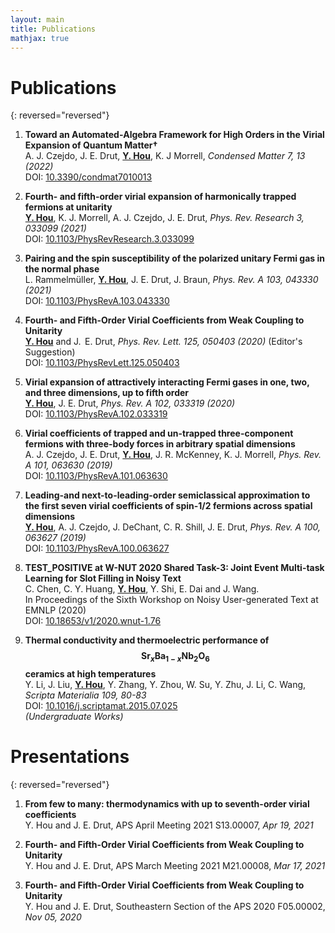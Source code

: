```yaml
---
layout: main
title: Publications
mathjax: true
---
```


# Publications

<!-- ## PhD Publications  -->

{: reversed="reversed"}
1. **Toward an Automated‑Algebra Framework for High Orders in the Virial Expansion of Quantum Matter†**<br/>
   A. J. Czejdo, J. E. Drut, **<u>Y. Hou</u>**, K. J Morrell, *Condensed Matter 7, 13 (2022)*<br/>
   DOI: [10.3390/condmat7010013](https://doi.org/10.3390/condmat7010013)

1. **Fourth- and fifth-order virial expansion of harmonically trapped fermions at unitarity**<br/>
   **<u>Y. Hou</u>**, K. J. Morrell, A. J. Czejdo, J. E. Drut, *Phys. Rev. Research 3, 033099 (2021)*<br/>
   DOI: [10.1103/PhysRevResearch.3.033099](https://doi.org/10.1103/PhysRevResearch.3.033099)

1. **Pairing and the spin susceptibility of the polarized unitary Fermi gas in the normal phase**<br/>
  L. Rammelmüller, **<u>Y. Hou</u>**, J. E. Drut, J. Braun, *Phys. Rev. A 103, 043330 (2021)*<br/>
  DOI: [10.1103/PhysRevA.103.043330](https://doi.org/10.1103/PhysRevA.103.043330)

1. **Fourth- and Fifth-Order Virial Coefficients from Weak Coupling to Unitarity**<br/>
  **<u>Y. Hou</u>** and J.  E. Drut, *Phys. Rev. Lett. 125, 050403 (2020)* (Editor's Suggestion)<br/>
  DOI: [10.1103/PhysRevLett.125.050403](https://doi.org/10.1103/PhysRevLett.125.050403)

1. **Virial expansion of attractively interacting Fermi gases in one, two, and three dimensions, up to fifth order**<br/>
  **<u>Y. Hou</u>**, J. E. Drut, *Phys. Rev. A 102, 033319 (2020)*<br/>
  DOI: [10.1103/PhysRevA.102.033319](https://doi.org/10.1103/PhysRevA.102.033319)

1. **Virial coefficients of trapped and un-trapped three-component fermions with three-body forces in arbitrary spatial dimensions**<br/>
  A. J. Czejdo, J. E. Drut, **<u>Y. Hou</u>**, J. R. McKenney, K. J. Morrell, *Phys. Rev. A 101, 063630 (2019)*<br/>
  DOI: [10.1103/PhysRevA.101.063630](https://doi.org/10.1103/PhysRevA.101.063630)

1. **Leading-and next-to-leading-order semiclassical approximation to the first seven virial coefficients of spin-1/2 fermions across spatial dimensions**<br/>
  **<u>Y. Hou</u>**, A. J. Czejdo, J. DeChant, C. R. Shill, J. E. Drut, *Phys. Rev. A 100, 063627 (2019)*<br/>
  DOI: [10.1103/PhysRevA.100.063627](https://doi.org/10.1103/PhysRevA.100.063627)


1. **TEST_POSITIVE at W-NUT 2020 Shared Task-3: Joint Event Multi-task Learning for Slot Filling in Noisy Text**<br/>
  C. Chen, C. Y. Huang, **<u>Y. Hou</u>**, Y. Shi, E. Dai and J. Wang.<br/>
  In Proceedings of the Sixth Workshop on Noisy User-generated Text at EMNLP (2020) <br/>
  DOI: [10.18653/v1/2020.wnut-1.76](http://dx.doi.org/10.18653/v1/2020.wnut-1.76)

1. **Thermal conductivity and thermoelectric performance of $$\mathrm{Sr}_x\mathrm{Ba}_{1-x}\mathrm{Nb}_2\mathrm{O}_6$$ ceramics at high temperatures**<br/>
  Y. Li, J. Liu, **<u>Y. Hou</u>**, Y. Zhang, Y. Zhou, W. Su, Y. Zhu, J. Li, C. Wang, *Scripta Materialia 109, 80-83*<br/>
  DOI: [10.1016/j.scriptamat.2015.07.025](https://doi.org/10.1016/j.scriptamat.2015.07.025)<br/>
  *(Undergraduate Works)*


# Presentations

{: reversed="reversed"}

1. **From few to many: thermodynamics with up to seventh-order virial coefficients**<br/>
  Y. Hou and J. E. Drut, APS April Meeting 2021 S13.00007, *Apr 19, 2021*

1. **Fourth- and Fifth-Order Virial Coefficients from Weak Coupling to Unitarity**<br/>
  Y. Hou and J. E. Drut, APS March Meeting 2021 M21.00008, *Mar 17, 2021*

1. **Fourth- and Fifth-Order Virial Coefficients from Weak Coupling to Unitarity**<br/>
  Y. Hou and J. E. Drut, Southeastern Section of the APS 2020 F05.00002, *Nov 05, 2020*
